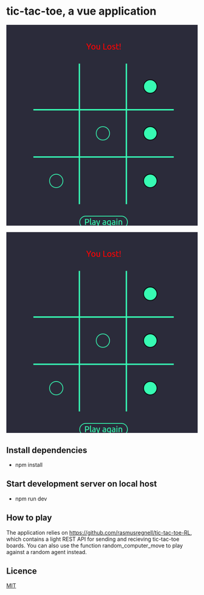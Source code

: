 # tic-tac-toe, a vue application

![alt text](https://github.com/rasmusregnell/tic-tac-toe/blob/main/public/game.png?raw=true)

![alt text](https://github.com/rasmusregnell/tic-tac-toe/blob/main/public/game.png?raw=true)

## Install dependencies

- npm install

## Start development server on local host

- npm run dev

## How to play

The application relies on https://github.com/rasmusregnell/tic-tac-toe-RL, which contains a light REST API for sending and recieving tic-tac-toe boards. You can also use the function random_computer_move to play against a random agent instead.

## Licence

[MIT](https://choosealicense.com/licenses/mit/)
